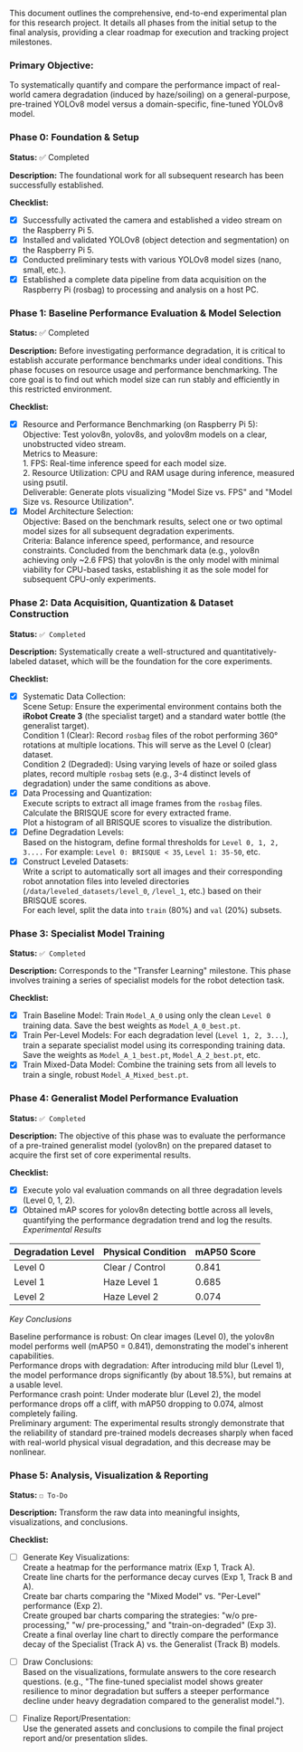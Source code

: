 This document outlines the comprehensive, end-to-end experimental plan for this research project. It details all phases from the initial setup to the final analysis, providing a clear roadmap for execution and tracking project milestones.

### Primary Objective: 
To systematically quantify and compare the performance impact of real-world camera degradation (induced by haze/soiling) on a general-purpose, pre-trained YOLOv8 model versus a domain-specific, fine-tuned YOLOv8 model.

### Phase 0: Foundation & Setup    
**Status:** ✅ Completed 

**Description:** The foundational work for all subsequent research has been successfully established.

**Checklist:**
  - [x] Successfully activated the camera and established a video stream on the Raspberry Pi 5.
  - [x] Installed and validated YOLOv8 (object detection and segmentation) on the Raspberry Pi 5.
  - [x] Conducted preliminary tests with various YOLOv8 model sizes (nano, small, etc.).
  - [x] Established a complete data pipeline from data acquisition on the Raspberry Pi (rosbag) to processing and analysis on a host PC.

### Phase 1: Baseline Performance Evaluation & Model Selection
**Status:** ✅ Completed

**Description:** Before investigating performance degradation, it is critical to establish accurate performance benchmarks under ideal conditions. This phase focuses on resource usage and performance benchmarking. The core goal is to find out which model size can run stably and efficiently in this restricted environment.

**Checklist:**
  - [x] Resource and Performance Benchmarking (on Raspberry Pi 5):\
        Objective: Test yolov8n, yolov8s, and yolov8m models on a clear, unobstructed video stream.\
        Metrics to Measure:\
            1. FPS: Real-time inference speed for each model size.\
            2. Resource Utilization: CPU and RAM usage during inference, measured using psutil.\
        Deliverable: Generate plots visualizing "Model Size vs. FPS" and "Model Size vs. Resource Utilization".
  - [x] Model Architecture Selection:\
        Objective: Based on the benchmark results, select one or two optimal model sizes for all subsequent degradation experiments.\
        Criteria: Balance inference speed, performance, and resource constraints. 
        Concluded from the benchmark data (e.g., yolov8n achieving only ~2.6 FPS) that yolov8n is the only model with minimal viability for CPU-based tasks, establishing it as the sole model for subsequent CPU-only experiments.

### Phase 2: Data Acquisition, Quantization & Dataset Construction
**Status:** `✅ Completed`

**Description:** Systematically create a well-structured and quantitatively-labeled dataset, which will be the foundation for the core experiments.

**Checklist:**
  - [x] Systematic Data Collection:\
        Scene Setup: Ensure the experimental environment contains both the **iRobot Create 3** (the specialist target) and a standard water bottle (the generalist target).\
        Condition 1 (Clear): Record `rosbag` files of the robot performing 360° rotations at multiple locations. This will serve as the Level 0 (clear) dataset.\
        Condition 2 (Degraded): Using varying levels of haze or soiled glass plates, record multiple `rosbag` sets (e.g., 3-4 distinct levels of degradation) under the same conditions as above.
  - [x] Data Processing and Quantization:\
        Execute scripts to extract all image frames from the `rosbag` files.\
        Calculate the BRISQUE score for every extracted frame.\
        Plot a histogram of all BRISQUE scores to visualize the distribution.
  - [x] Define Degradation Levels:\
        Based on the histogram, define formal thresholds for `Level 0, 1, 2, 3....` For example: `Level 0: BRISQUE < 35`, `Level 1: 35-50`, etc.
  - [x] Construct Leveled Datasets:\
        Write a script to automatically sort all images and their corresponding robot annotation files into leveled directories (`/data/leveled_datasets/level_0`, `/level_1`, etc.) based on their BRISQUE scores.\
        For each level, split the data into `train` (80%) and `val` (20%) subsets.

### Phase 3: Specialist Model Training
**Status:** `✅ Completed`

**Description:** Corresponds to the "Transfer Learning" milestone. This phase involves training a series of specialist models for the robot detection task.

**Checklist:**
  - [x] Train Baseline Model: Train `Model_A_0` using only the clean `Level 0 `training data. Save the best weights as `Model_A_0_best.pt`.
  - [x] Train Per-Level Models: For each degradation level (`Level 1, 2, 3...`), train a separate specialist model using its corresponding training data. Save the weights as `Model_A_1_best.pt`, `Model_A_2_best.pt`, etc.
  - [x] Train Mixed-Data Model: Combine the training sets from all levels to train a single, robust `Model_A_Mixed_best.pt`.
        
### Phase 4: Generalist Model Performance Evaluation
**Status:** `✅ Completed`

**Description:** The objective of this phase was to evaluate the performance of a pre-trained generalist model (yolov8n) on the prepared dataset to acquire the first set of core experimental results.

**Checklist:**
  - [x] Execute yolo val evaluation commands on all three degradation levels (Level 0, 1, 2).
  - [x] Obtained mAP scores for yolov8n detecting bottle across all levels, quantifying the performance degradation trend and log the results.\
*Experimental Results*

| Degradation Level |Physical Condition	|mAP50 Score|
| --- | --- | --- |
| Level 0	  | Clear / Control	  | 0.841 |
| Level 1   | Haze Level 1  | 0.685 |
| Level 2   | Haze Level 2  | 0.074 |

*Key Conclusions*

Baseline performance is robust: On clear images (Level 0), the yolov8n model performs well (mAP50 = 0.841), demonstrating the model's inherent capabilities.\
Performance drops with degradation: After introducing mild blur (Level 1), the model performance drops significantly (by about 18.5%), but remains at a usable level.\
Performance crash point: Under moderate blur (Level 2), the model performance drops off a cliff, with mAP50 dropping to 0.074, almost completely failing.\
Preliminary argument: The experimental results strongly demonstrate that the reliability of standard pre-trained models decreases sharply when faced with real-world physical visual degradation, and this decrease may be nonlinear.

### Phase 5: Analysis, Visualization & Reporting
**Status:** `☐ To-Do`

**Description:** Transform the raw data into meaningful insights, visualizations, and conclusions.

**Checklist:**
  - [ ] Generate Key Visualizations:\
        Create a heatmap for the performance matrix (Exp 1, Track A).\
        Create line charts for the performance decay curves (Exp 1, Track B and A).\
        Create bar charts comparing the "Mixed Model" vs. "Per-Level" performance (Exp 2).\
        Create grouped bar charts comparing the strategies: "w/o pre-processing," "w/ pre-processing," and "train-on-degraded" (Exp 3).\
        Create a final overlay line chart to directly compare the performance decay of the Specialist (Track A) vs. the Generalist (Track B) models.
  - [ ] Draw Conclusions:\
        Based on the visualizations, formulate answers to the core research questions. (e.g., "The fine-tuned specialist model shows greater resilience to minor degradation but suffers a steeper performance decline under heavy degradation compared to the generalist model.").
  - [ ] Finalize Report/Presentation:\
        Use the generated assets and conclusions to compile the final project report and/or presentation slides.


        

